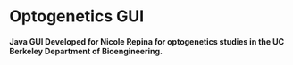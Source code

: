 # Optogenetics GUI

#### Java GUI Developed for Nicole Repina for optogenetics studies in the UC Berkeley Department of Bioengineering.
